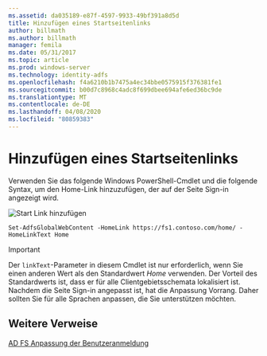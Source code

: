 ```yaml
---
ms.assetid: da035189-e87f-4597-9933-49bf391a8d5d
title: Hinzufügen eines Startseitenlinks
author: billmath
ms.author: billmath
manager: femila
ms.date: 05/31/2017
ms.topic: article
ms.prod: windows-server
ms.technology: identity-adfs
ms.openlocfilehash: f4a6210b1b7475a4ec34bbe0575915f376381fe1
ms.sourcegitcommit: b00d7c8968c4adc8f699dbee694afe6ed36bc9de
ms.translationtype: MT
ms.contentlocale: de-DE
ms.lasthandoff: 04/08/2020
ms.locfileid: "80859383"
---
```

# <a name="add-home-link"></a>Hinzufügen eines Startseitenlinks 

Verwenden Sie das folgende Windows PowerShell-Cmdlet und die folgende Syntax, um den Home-Link hinzuzufügen, der auf der Seite Sign\-in angezeigt wird. 


![Start Link hinzufügen](media/AD-FS-user-sign-in-customization/ADFS_Blue_Custom2.png) 
  

`Set-AdfsGlobalWebContent -HomeLink https://fs1.contoso.com/home/ -HomeLinkText Home ` 
 
  
> [!IMPORTANT]  
> Der `linkText`-Parameter in diesem Cmdlet ist nur erforderlich, wenn Sie einen anderen Wert als den Standardwert *Home* verwenden. Der Vorteil des Standardwerts ist, dass er für alle Clientgebietsschemata lokalisiert ist. Nachdem die Seite Sign\-in angepasst ist, hat die Anpassung Vorrang. Daher sollten Sie für alle Sprachen anpassen, die Sie unterstützen möchten.

## <a name="additional-references"></a>Weitere Verweise 
[AD FS Anpassung der Benutzeranmeldung](AD-FS-user-sign-in-customization.md)  
